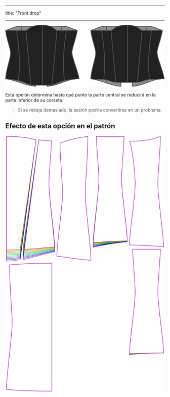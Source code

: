 - - -
title: "Front drop"
- - -

![La opción de gota frontal en la Catedral](./frontdrop.svg)

Esta opción determina hasta qué punto la parte central se reducirá en la parte inferior de su corsete.

> Si se rebaja demasiado, la sesión podría convertirse en un problema.

## Efecto de esta opción en el patrón

![Esta imagen muestra el efecto de esta opción superponiendo varias variantes que tienen un valor diferente para esta opción](cathrin_frontdrop_sample.svg "Efecto de esta opción en el patrón")
